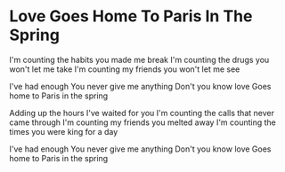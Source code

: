# Love Goes Home To Paris In The Spring

I'm counting the habits you made me break
I'm counting the drugs you won't let me take
I'm counting my friends you won't let me see

I've had enough
You never give me anything
Don't you know love
Goes home to Paris in the spring

Adding up the hours I've waited for you
I'm counting the calls that never came through
I'm counting my friends you melted away
I'm counting the times you were king for a day

I've had enough
You never give me anything
Don't you know love
Goes home to Paris in the spring
